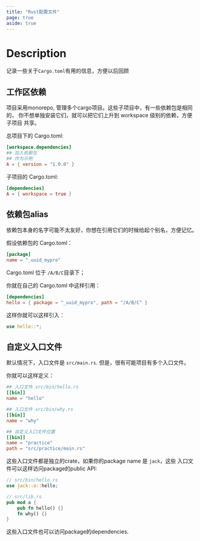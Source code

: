 ```yaml
---
title: "Rust配置文件"
page: true
aside: true
---
```


# Description
记录一些关于`Cargo.toml`有用的信息，方便以后回顾

## 工作区依赖
项目采用monorepo, 管理多个cargo项目。这些子项目中，有一些依赖包是相同的，
你不想单独安装它们，就可以把它们上升到 workspace 级别的依赖，方便子项目
共享。

总项目下的 Cargo.toml:
```toml
[workspace.dependencies]
## 加入依赖包
## 作为示例
A = { version = "1.0.0" }
```

子项目的 Cargo.toml:
```toml
[dependencies]
A = { workspace = true }
```

## 依赖包alias
依赖包本身的名字可能不太友好，你想在引用它们的时候给起个别名，方便记忆。

假设依赖包的 Cargo.toml：
```toml
[package]
name = "_uuid_mypro"
```

Cargo.toml 位于 `/A/B/C`目录下；

你就在自己的 Cargo.toml 中这样引用：
```toml
[dependencies]
hello = { package = "_uuid_mypro", path = "/A/B/C" }
```

这样你就可以这样引入：
```rs
use hello::*;
```

## 自定义入口文件
默认情况下，入口文件是 `src/main.rs`. 但是，很有可能项目有多个入口文件。

你就可以这样定义：
```toml
## 入口文件 src/bin/hello.rs
[[bin]]
name = "hello"

## 入口文件 src/bin/why.rs
[[bin]]
name = "why"

## 自定义入口文件位置
[[bin]]
name = "practice"
path = "src/practice/main.rs"
```

这些入口文件都是独立的crate，如果你的package name 是 `jack`，这些
入口文件可以这样访问package的public API:
```rs
// src/bin/hello.rs
use jack::a::hello;
```

```rs 
// src/lib.rs
pub mod a {
    pub fn hello() {}
    fn why() {}
}
```

这些入口文件也可以访问package的dependencies.